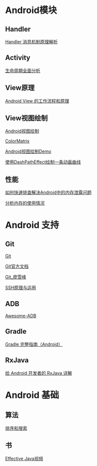 
[]()

# Android模块

## Handler
[Handler 消息机制原理解析](http://will-ls.top/Handler.html)

## Activity
[生命周期全面分析](http://will-ls.top/Android-Life%20cycle.html)


## View原理
[Android View 的工作流程和原理](http://will-ls.top/View-WorkingPrinciple.html)

## View视图绘制
[Android视图绘制](https://blog.csdn.net/column/details/13034.html)

[ColorMatrix](https://blog.csdn.net/u010635353/article/details/52955630)

[Android视图绘制Demo](https://github.com/lygttpod/AndroidCustomView/blob/master/README.md)

[使用DashPathEffect绘制一条动画曲线](http://www.jcodecraeer.com/a/anzhuokaifa/androidkaifa/2015/0907/3429.html)

## 性能
[如何快速排查解决Android中的内存泄露问题](http://www.cnblogs.com/tree-node/p/6741254.html)

[分析内存的使用情况](https://blog.csdn.net/guolin_blog/article/details/42238633)

# Android 支持
## Git
[Git](https://github.com/geeeeeeeeek/git-recipes/wiki)

[Git官方文档](https://git-scm.com/book/zh/v2)

[Git_廖雪峰](https://www.liaoxuefeng.com/wiki/0013739516305929606dd18361248578c67b8067c8c017b000)

[SSH原理与运用](http://www.ruanyifeng.com/blog/2011/12/ssh_remote_login.html)

## ADB
[Awesome-ADB](https://github.com/mzlogin/awesome-adb)

## Gradle
[Gradle 完整指南（Android）](https://www.jianshu.com/p/9df3c3b6067a)

## RxJava
[给 Android 开发者的 RxJava 详解](http://gank.io/post/560e15be2dca930e00da1083)


# Android 基础

## 算法
[排序和搜索](http://wdxtub.com/2016/01/23/programmer-startline-8/)

## 书
[Effective Java视频](http://list.youku.com/albumlist/show?id=26144426&ascending=1&page=1)


[]()
